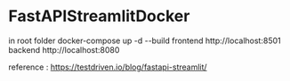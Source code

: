 # FastAPIStreamlitDocker

in root folder docker-compose up -d --build
frontend http://localhost:8501
backend http://localhost:8080

reference : https://testdriven.io/blog/fastapi-streamlit/